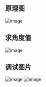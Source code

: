 ## 原理图
![image](https://github.com/liuzijie23/cv_code/blob/master/examples/rpi_arduino_robot_arm/schematic_circuits.PNG)

## 求角度值
![image](https://github.com/liuzijie23/cv_code/blob/master/examples/rpi_arduino_robot_arm/angle_cal.PNG)

## 调试图片
![image](https://github.com/liuzijie23/cv_code/blob/master/examples/rpi_arduino_robot_arm/test.jpg)
![image](https://github.com/liuzijie23/cv_code/blob/master/examples/rpi_arduino_robot_arm/test2.png)